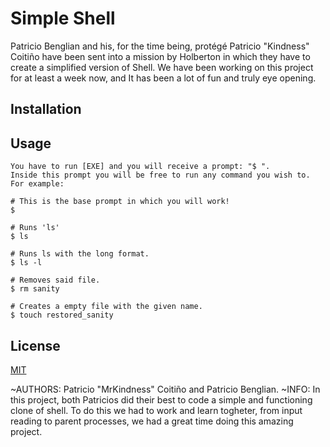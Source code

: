 # Simple Shell

Patricio Benglian and his, for the time being, protégé Patricio "Kindness" Coitiño have been sent into a mission by Holberton in which they have to create a simplified version of Shell. We have been working on this project for at least a week now, and It has been a lot of fun and truly eye opening.

## Installation

## Usage

```
You have to run [EXE] and you will receive a prompt: "$ ". 
Inside this prompt you will be free to run any command you wish to. 
For example: 

# This is the base prompt in which you will work!
$

# Runs 'ls'
$ ls

# Runs ls with the long format.
$ ls -l

# Removes said file.
$ rm sanity

# Creates a empty file with the given name.
$ touch restored_sanity
```

## License

[MIT](https://choosealicense.com/licenses/mit/)


~AUTHORS:
 Patricio "MrKindness" Coitiño and Patricio Benglian.
  ~INFO:
  In this project, both Patricios did their best to code a simple and functioning clone of shell. To do this we had to work and learn togheter, from input reading to parent processes, we had a great time doing this amazing project.
